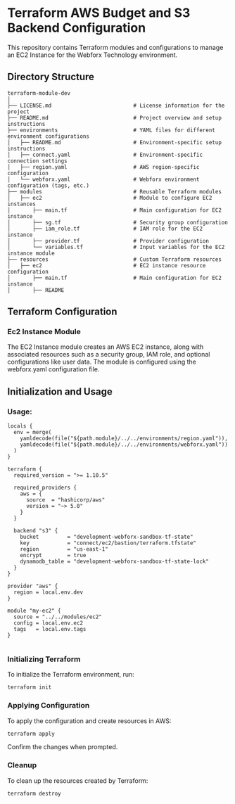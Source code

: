 # Terraform AWS Budget and S3 Backend Configuration

This repository contains Terraform modules and configurations to manage an EC2 Instance for the Webforx Technology environment.

## Directory Structure

```plaintext
terraform-module-dev
│
├── LICENSE.md                          # License information for the project
├── README.md                           # Project overview and setup instructions
├── environments                        # YAML files for different environment configurations
│   ├── README.md                       # Environment-specific setup instructions
│   ├── connect.yaml                    # Environment-specific connection settings
│   ├── region.yaml                     # AWS region-specific configuration
│   └── webforx.yaml                    # Webforx environment configuration (tags, etc.)
├── modules                             # Reusable Terraform modules
│   ├── ec2                             # Module to configure EC2 instances
│       ├── main.tf                     # Main configuration for EC2 instance
│       ├── sg.tf                       # Security group configuration
│       ├── iam_role.tf                 # IAM role for the EC2 instance
│       ├── provider.tf                 # Provider configuration
│       └── variables.tf                # Input variables for the EC2 instance module
├── resources                           # Custom Terraform resources
│   ├── ec2                             # EC2 instance resource configuration
│       ├── main.tf                     # Main configuration for EC2 instance
│       ├── README

```


## Terraform Configuration


### Ec2 Instance Module

The EC2 Instance module creates an AWS EC2 instance, along with associated resources such as a security group, IAM role, and optional configurations like user data. The module is configured using the webforx.yaml configuration file.


## Initialization and Usage


### Usage:

```hcl
locals {
  env = merge(
    yamldecode(file("${path.module}/../../environments/region.yaml")),
    yamldecode(file("${path.module}/../../environments/webforx.yaml"))
  )
}

terraform {
  required_version = ">= 1.10.5"

  required_providers {
    aws = {
      source  = "hashicorp/aws"
      version = "~> 5.0"
    }
  }

  backend "s3" {
    bucket         = "development-webforx-sandbox-tf-state"
    key            = "connect/ec2/bastion/terraform.tfstate"
    region         = "us-east-1"
    encrypt        = true
    dynamodb_table = "development-webforx-sandbox-tf-state-lock"
  }
}

provider "aws" {
  region = local.env.dev
}

module "my-ec2" {
  source = "../../modules/ec2"
  config = local.env.ec2
  tags   = local.env.tags
}


```


### Initializing Terraform

To initialize the Terraform environment, run:

```bash
terraform init
```

### Applying Configuration

To apply the configuration and create resources in AWS:

```bash
terraform apply
```

Confirm the changes when prompted.

### Cleanup

To clean up the resources created by Terraform:

```bash
terraform destroy
```

